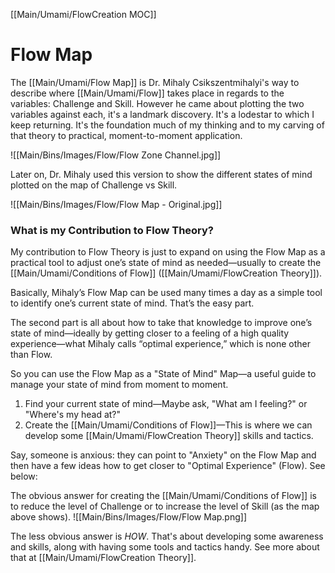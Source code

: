 [[Main/Umami/FlowCreation MOC]]
# Flow Map
The [[Main/Umami/Flow Map]] is Dr. Mihaly Csikszentmihalyi's way to describe where [[Main/Umami/Flow]] takes place in regards to the variables: Challenge and Skill. However he came about plotting the two variables against each, it's a landmark discovery. It's a lodestar to which I keep returning. It's the foundation much of my thinking and to my carving of that theory to practical, moment-to-moment application.

![[Main/Bins/Images/Flow/Flow Zone Channel.jpg]]

Later on, Dr. Mihaly used this version to show the different states of mind plotted on the map of Challenge vs Skill.

![[Main/Bins/Images/Flow/Flow Map - Original.jpg]]

### What is my Contribution to Flow Theory?

My contribution to Flow Theory is just to expand on using the Flow Map as a practical tool to adjust one’s state of mind as needed—usually to create the [[Main/Umami/Conditions of Flow]] ([[Main/Umami/FlowCreation Theory]]).

Basically, Mihaly’s Flow Map can be used many times a day as a simple tool to identify one’s current state of mind. That’s the easy part.

The second part is all about how to take that knowledge to improve one’s state of mind—ideally by getting closer to a feeling of a high quality experience—what Mihaly calls “optimal experience,” which is none other than Flow.

So you can use the Flow Map as a "State of Mind" Map—a useful guide to manage your state of mind from moment to moment.

1. Find your current state of mind—Maybe ask, "What am I feeling?" or "Where's my head at?"
2. Create the [[Main/Umami/Conditions of Flow]]—This is where we can develop some [[Main/Umami/FlowCreation Theory]] skills and tactics. 

Say, someone is anxious: they can point to "Anxiety" on the Flow Map and then have a few ideas how to get closer to "Optimal Experience" (Flow). See below:

The obvious answer for creating the [[Main/Umami/Conditions of Flow]] is to reduce the level of Challenge or to increase the level of Skill (as the map above shows).
![[Main/Bins/Images/Flow/Flow Map.png]]

The less obvious answer is *HOW*. That's about developing some awareness and skills, along with having some tools and tactics handy. See more about that at [[Main/Umami/FlowCreation Theory]]. 